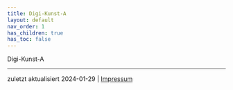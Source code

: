 ```yaml
---
title: Digi-Kunst-A
layout: default
nav_order: 1
has_children: true
has_toc: false
---
```


Digi-Kunst-A


---
zuletzt aktualisiert 2024-01-29 | [Impressum](https://www.rsh-duesseldorf.de/service/datenschutz-impressum) 